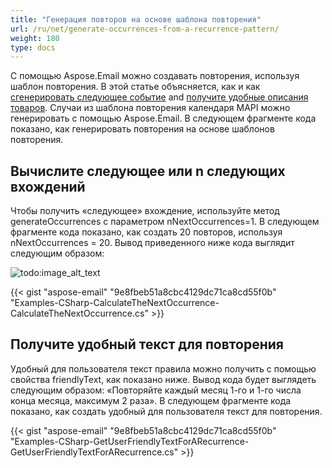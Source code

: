 ```yaml
---
title: "Генерация повторов на основе шаблона повторения"
url: /ru/net/generate-occurrences-from-a-recurrence-pattern/
weight: 180
type: docs
---
```



С помощью Aspose.Email можно создавать повторения, используя шаблон повторения. В этой статье объясняется, как и как [сгенерировать следующее событие](#calculate-the-next-occurrence-or-n-next-occurrences) and [получите удобные описания товаров](#get-user-friendly-text-for-a-recurrence). Случаи из шаблона повторения календаря MAPI можно генерировать с помощью Aspose.Email. В следующем фрагменте кода показано, как генерировать повторения на основе шаблонов повторения.


## **Вычислите следующее или n следующих вхождений**
Чтобы получить «следующее» вхождение, используйте метод generateOccurrences с параметром nNextOccurrences=1. В следующем фрагменте кода показано, как создать 20 повторов, используя nNextOccurrences = 20. Вывод приведенного ниже кода выглядит следующим образом:

![todo:image_alt_text](generate-occurrences-from-a-recurrence-pattern_1.png)



{{< gist "aspose-email" "9e8fbeb51a8cbc4129dc71ca8cd55f0b" "Examples-CSharp-CalculateTheNextOccurrence-CalculateTheNextOccurrence.cs" >}}
## **Получите удобный текст для повторения**
Удобный для пользователя текст правила можно получить с помощью свойства friendlyText, как показано ниже. Вывод кода будет выглядеть следующим образом: «Повторяйте каждый месяц 1-го и 1-го числа конца месяца, максимум 2 раза». В следующем фрагменте кода показано, как создать удобный для пользователя текст для повторения.



{{< gist "aspose-email" "9e8fbeb51a8cbc4129dc71ca8cd55f0b" "Examples-CSharp-GetUserFriendlyTextForARecurrence-GetUserFriendlyTextForARecurrence.cs" >}}
